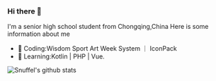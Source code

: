 ### Hi there 👋

I'm a senior high school student from Chongqing,China
Here is some information about me

- 🔭 Coding:Wisdom Sport Art Week System ｜ IconPack
- 🌱 Learning:Kotlin | PHP | Vue.

![Snuffel's github stats](https://github-readme-stats.vercel.app/api?username=snuffel233&show_icons=true&theme=radical) 
